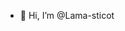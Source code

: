 - 👋 Hi, I’m @Lama-sticot

<!---
Lama-sticot/Lama-sticot is a ✨ special ✨ repository because its `README.md` (this file) appears on your GitHub profile.
You can click the Preview link to take a look at your changes.
--->
